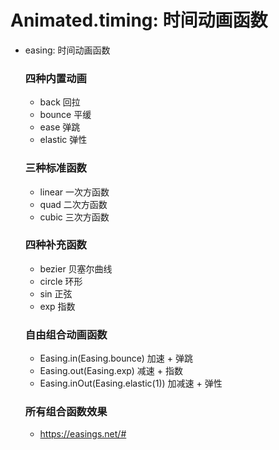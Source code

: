 # Animated.timing: 时间动画函数
* easing: 时间动画函数
    ### 四种内置动画
    * back 回拉
    * bounce 平缓
    * ease 弹跳
    * elastic 弹性

    ### 三种标准函数
    * linear 一次方函数
    * quad 二次方函数
    * cubic 三次方函数

    ### 四种补充函数
    * bezier 贝塞尔曲线
    * circle 环形
    * sin 正弦
    * exp 指数

    ### 自由组合动画函数
    * Easing.in(Easing.bounce) 加速 + 弹跳
    * Easing.out(Easing.exp) 减速 + 指数
    * Easing.inOut(Easing.elastic(1)) 加减速 + 弹性

    ### 所有组合函数效果
    * https://easings.net/#